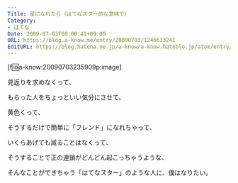 ```yaml
---
Title: 星になれたら（はてなスター的な意味で）
Category:
- はてな
Date: 2009-07-03T00:00:41+09:00
URL: https://blog.a-know.me/entry/20090703/1246633241
EditURL: https://blog.hatena.ne.jp/a-know/a-know.hateblo.jp/atom/entry/12921228815727980017
---
```



[f:id:a-know:20090703235909p:image]


見返りを求めなくって、

もらった人をちょっといい気分にさせて、

黄色くって、

そうするだけで簡単に「フレンド」になれちゃって、

いくらあげても減ることはなくって、

そうすることで正の連鎖がどんどん起こっちゃうような、



そんなことができちゃう「はてなスター」のような人に、僕はなりたい。


<script src="https://moshi-moshi.moshimo.works/moshimoshi/a_know_blog/20090703-1246633241?title=%E6%98%9F%E3%81%AB%E3%81%AA%E3%82%8C%E3%81%9F%E3%82%89%EF%BC%88%E3%81%AF%E3%81%A6%E3%81%AA%E3%82%B9%E3%82%BF%E3%83%BC%E7%9A%84%E3%81%AA%E6%84%8F%E5%91%B3%E3%81%A7%EF%BC%89"></script>
